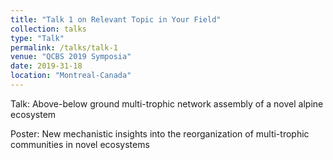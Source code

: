 ```yaml
---
title: "Talk 1 on Relevant Topic in Your Field"
collection: talks
type: "Talk"
permalink: /talks/talk-1
venue: "QCBS 2019 Symposia"
date: 2019-31-18
location: "Montreal-Canada"
---
```


Talk: Above-below ground multi-trophic network assembly of a novel alpine ecosystem

Poster: New mechanistic insights into the reorganization of multi-trophic communities in novel ecosystems
